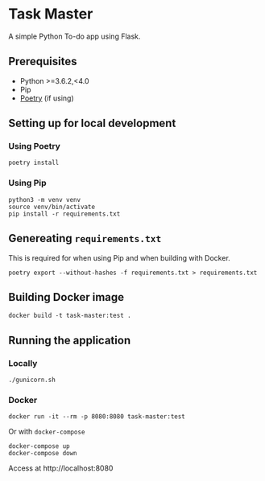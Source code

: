 # Task Master

A simple Python To-do app using Flask.

## Prerequisites

- Python >=3.6.2,<4.0
- Pip
- [Poetry](https://python-poetry.org/) (if using)

## Setting up for local development

### Using Poetry

```
poetry install
```

### Using Pip

```
python3 -m venv venv
source venv/bin/activate
pip install -r requirements.txt
```

## Genereating `requirements.txt`

This is required for when using Pip and when building with Docker.

```
poetry export --without-hashes -f requirements.txt > requirements.txt
```

## Building Docker image

```
docker build -t task-master:test .
```

## Running the application

### Locally

```
./gunicorn.sh
```

### Docker

```
docker run -it --rm -p 8080:8080 task-master:test
```

Or with `docker-compose`

```
docker-compose up
docker-compose down
```

Access at http://localhost:8080
